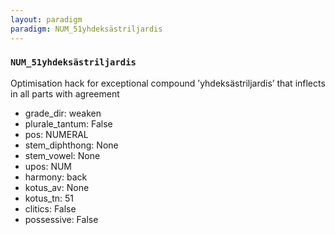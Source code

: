 ```yaml
---
layout: paradigm
paradigm: NUM_51yhdeksästriljardis
---
```

### ` NUM_51yhdeksästriljardis `

Optimisation hack for exceptional compound ’yhdeksästriljardis’ that inflects in all parts with agreement
* grade_dir: weaken
* plurale_tantum: False
* pos: NUMERAL
* stem_diphthong: None
* stem_vowel: None
* upos: NUM
* harmony: back
* kotus_av: None
* kotus_tn: 51
* clitics: False
* possessive: False
